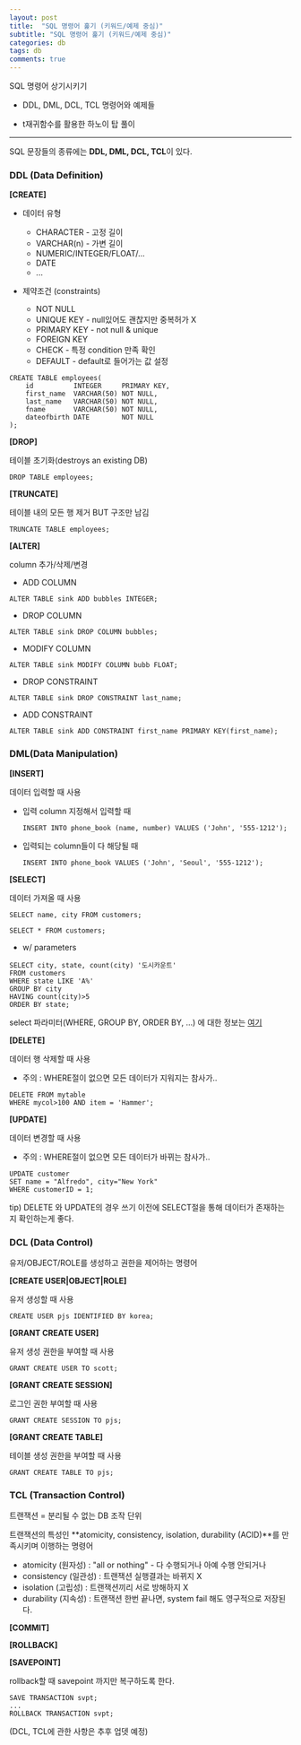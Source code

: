 ```yaml
---
layout: post
title:  "SQL 명령어 훑기 (키워드/예제 중심)"
subtitle: "SQL 명령어 훑기 (키워드/예제 중심)"
categories: db
tags: db
comments: true
---
```






SQL 명령어 상기시키기

- DDL, DML, DCL, TCL 명령어와 예제들

- t재귀함수를 활용한 하노이 탑 풀이 

---

SQL 문장들의 종류에는 **DDL, DML, DCL, TCL**이 있다.

### DDL (Data Definition)

**[CREATE]**

- 데이터 유형
  - CHARACTER - 고정 길이
  - VARCHAR(n) - 가변 길이
  - NUMERIC/INTEGER/FLOAT/...
  - DATE
  - ...

- 제약조건 (constraints)
  - NOT NULL
  - UNIQUE KEY - null있어도 괜찮지만 중복허가 X
  - PRIMARY KEY - not null & unique
  - FOREIGN KEY
  - CHECK - 특정 condition 만족 확인
  - DEFAULT - default로 들어가는 값 설정

~~~MYSQL
CREATE TABLE employees(
	id			INTEGER	    PRIMARY KEY,
	first_name 	VARCHAR(50)	NOT NULL,
    last_name 	VARCHAR(50)	NOT NULL,
    fname 		VARCHAR(50)	NOT NULL,
    dateofbirth	DATE 		NOT NULL
);
~~~



**[DROP]**

테이블 초기화(destroys an existing DB)

~~~mysql
DROP TABLE employees;
~~~



**[TRUNCATE]**

테이블 내의 모든 행 제거 BUT 구조만 남김

~~~mysql
TRUNCATE TABLE employees;
~~~



**[ALTER]**

column 추가/삭제/변경

- ADD COLUMN

~~~MYSQL
ALTER TABLE sink ADD bubbles INTEGER;
~~~

- DROP COLUMN

~~~mysql
ALTER TABLE sink DROP COLUMN bubbles;
~~~

- MODIFY COLUMN

~~~mysql
ALTER TABLE sink MODIFY COLUMN bubb FLOAT;
~~~

- DROP CONSTRAINT

~~~MYSQL
ALTER TABLE sink DROP CONSTRAINT last_name;
~~~

- ADD CONSTRAINT

~~~mysql
ALTER TABLE sink ADD CONSTRAINT first_name PRIMARY KEY(first_name);
~~~





### DML(Data Manipulation)

**[INSERT]**

데이터 입력할 때 사용

- 입력 column 지정해서 입력할 때

  ~~~mysql
  INSERT INTO phone_book (name, number) VALUES ('John', '555-1212');
  ~~~

- 입력되는 column들이 다 해당될 때

  ~~~MYSQL
  INSERT INTO phone_book VALUES ('John', 'Seoul', '555-1212');
  ~~~



**[SELECT]**

데이터 가져올 때 사용

~~~MYSQL
SELECT name, city FROM customers;
~~~

~~~mysql
SELECT * FROM customers;
~~~

- w/ parameters

~~~mysql
SELECT city, state, count(city) '도시카운트'
FROM customers
WHERE state LIKE 'A%'
GROUP BY city
HAVING count(city)>5
ORDER BY state;
~~~

select 파라미터(WHERE, GROUP BY, ORDER BY, ...) 에 대한 정보는 [여기](https://popo97kr.github.io/programming/2020/07/14/db-select/)



**[DELETE]**

데이터 행 삭제할 때 사용 

- 주의 : WHERE절이 없으면 모든 데이터가 지워지는 참사가..

~~~MYSQL
DELETE FROM mytable
WHERE mycol>100 AND item = 'Hammer';
~~~



**[UPDATE]**

데이터 변경할 때 사용

- 주의 : WHERE절이 없으면 모든 데이터가 바뀌는 참사가..

~~~MYSQL
UPDATE customer
SET name = "Alfredo", city="New York"
WHERE customerID = 1;
~~~



tip) DELETE 와 UPDATE의 경우 쓰기 이전에 SELECT절을 통해 데이터가 존재하는지 확인하는게 좋다.





### DCL (Data Control)

유저/OBJECT/ROLE를 생성하고 권한을 제어하는 명령어

**[CREATE USER|OBJECT|ROLE]**

유저 생성할 때 사용

~~~MYSQL
CREATE USER pjs IDENTIFIED BY korea;
~~~

**[GRANT CREATE USER]**

유저 생성 권한을 부여할 때 사용

~~~mysql
GRANT CREATE USER TO scott;
~~~

**[GRANT CREATE SESSION]**

로그인 권한 부여할 때 사용

~~~MYSQL
GRANT CREATE SESSION TO pjs;
~~~

**[GRANT CREATE TABLE]**

테이블 생성 권한을 부여할 때 사용

~~~mysql
GRANT CREATE TABLE TO pjs;
~~~





### TCL (Transaction Control)

트랜잭션 = 분리될 수 없는 DB 조작 단위

트랜잭션의 특성인 **atomicity, consistency, isolation, durability (ACID)**를 만족시키며 이행하는 명령어

- atomicity (원자성) : "all or nothing" - 다 수행되거나 아예 수행 안되거나
- consistency (일관성) : 트랜잭션 실행결과는 바뀌지 X
- isolation (고립성) : 트랜잭션끼리 서로 방해하지 X
- durability (지속성) : 트랜잭션 한번 끝나면, system fail 해도 영구적으로 저장된다.

**[COMMIT]**

**[ROLLBACK]**

**[SAVEPOINT]**

rollback할 때 savepoint 까지만 복구하도록 한다.

~~~mysql
SAVE TRANSACTION svpt;
...
ROLLBACK TRANSACTION svpt;
~~~



(DCL, TCL에 관한 사항은 추후 업뎃 예정)